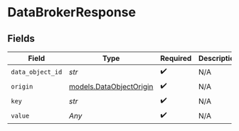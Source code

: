 # DataBrokerResponse


## Fields

| Field                                                    | Type                                                     | Required                                                 | Description                                              |
| -------------------------------------------------------- | -------------------------------------------------------- | -------------------------------------------------------- | -------------------------------------------------------- |
| `data_object_id`                                         | *str*                                                    | :heavy_check_mark:                                       | N/A                                                      |
| `origin`                                                 | [models.DataObjectOrigin](../models/dataobjectorigin.md) | :heavy_check_mark:                                       | N/A                                                      |
| `key`                                                    | *str*                                                    | :heavy_check_mark:                                       | N/A                                                      |
| `value`                                                  | *Any*                                                    | :heavy_check_mark:                                       | N/A                                                      |